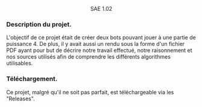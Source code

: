 <p align="center">SAE 1.02</p>

### Description du projet.

L'objectif de ce projet était de créer deux bots pouvant jouer à une partie de puissance 4.
De plus, il y avait aussi un rendu sous la forme d'un fichier PDF ayant pour but de décrire notre travail effectué, notre raisonnement et nos sources utilisés afin de comprendre les différents algorithmes utilisables.

### Téléchargement.

Ce projet, malgré qu'il ne soit pas parfait, est téléchargeable via les "Releases".
